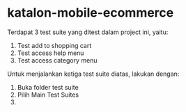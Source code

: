 # katalon-mobile-ecommerce

Terdapat 3 test suite yang ditest dalam project ini, yaitu:
1. Test add to shopping cart
2. Test access help menu
3. Test access category menu

Untuk menjalankan ketiga test suite diatas, lakukan dengan:
1. Buka folder test suite
2. Pilih Main Test Suites
3. 
